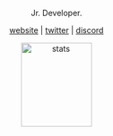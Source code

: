 <p align="center">Jr. Developer.</p>
<p align="center">
  <a href="sarptra.com" target="_blank">website</a>
  |
  <a href="https://twitter.com/Sarptra_Dev" target="_blank">twitter</a>
  |
  <a href="https://discord.gg/AW5V9Um" target="_blank">discord</a>
</p>

<p align="center">
  <img src="https://github-readme-stats.vercel.app/api?username=sarptra&count_private=true&show_icons=true&theme=dark&hide_border=true" width="50%" height="150px" alt="stats" />
</p>

